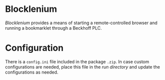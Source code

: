 Blocklenium
===========

*Blocklenium* provides a means of starting a remote-controlled browser and running a
bookmarklet through a Beckhoff PLC.

Configuration
==========

There is a `config.ini` file included in the package `.zip`. In case custom configurations
are needed, place this file in the *run directory* and update the configurations as needed. 

